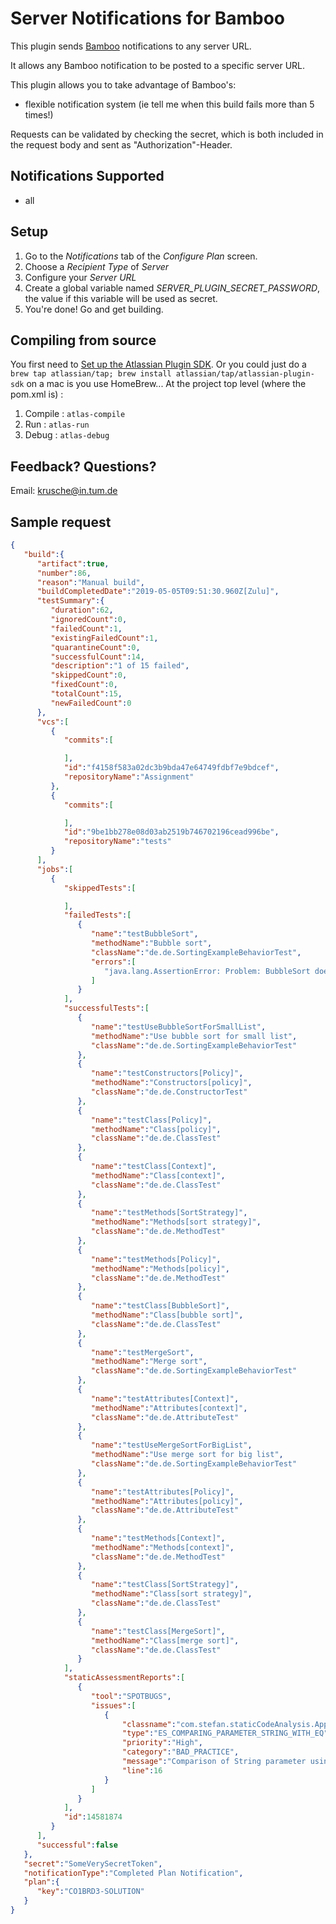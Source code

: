Server Notifications for Bamboo
==============================

This plugin sends [Bamboo](https://www.atlassian.com/software/bamboo) notifications to any server URL.

It allows any Bamboo notification to be posted to a specific server URL.

This plugin allows you to take advantage of Bamboo's:

-	flexible notification system (ie tell me when this build fails more than 5 times!)

Requests can be validated by checking the secret, which is both included in the request body and sent as "Authorization"-Header.

Notifications Supported
-----------------------

-	all

Setup
-----

1.	Go to the *Notifications* tab of the *Configure Plan* screen.
2.	Choose a *Recipient Type* of *Server*
3.	Configure your *Server URL*
4.  Create a global variable named *SERVER_PLUGIN_SECRET_PASSWORD*, the value if this variable will be used as secret.
5.	You're done! Go and get building.

Compiling from source
---------------------

You first need to [Set up the Atlassian Plugin SDK](https://developer.atlassian.com/docs/getting-started/set-up-the-atlassian-plugin-sdk-and-build-a-project). Or you could just do a `brew tap atlassian/tap; brew install atlassian/tap/atlassian-plugin-sdk` on a mac is you use HomeBrew... At the project top level (where the pom.xml is) :

1.	Compile : `atlas-compile`
2.	Run : `atlas-run`
3.	Debug : `atlas-debug`

Feedback? Questions?
--------------------

Email: krusche@in.tum.de


Sample request
--------------
```json
{
   "build":{
      "artifact":true,
      "number":86,
      "reason":"Manual build",
      "buildCompletedDate":"2019-05-05T09:51:30.960Z[Zulu]",
      "testSummary":{
         "duration":62,
         "ignoredCount":0,
         "failedCount":1,
         "existingFailedCount":1,
         "quarantineCount":0,
         "successfulCount":14,
         "description":"1 of 15 failed",
         "skippedCount":0,
         "fixedCount":0,
         "totalCount":15,
         "newFailedCount":0
      },
      "vcs":[
         {
            "commits":[

            ],
            "id":"f4158f583a02dc3b9bda47e64749fdbf7e9bdcef",
            "repositoryName":"Assignment"
         },
         {
            "commits":[

            ],
            "id":"9be1bb278e08d03ab2519b746702196cead996be",
            "repositoryName":"tests"
         }
      ],
      "jobs":[
         {
            "skippedTests":[

            ],
            "failedTests":[
               {
                  "name":"testBubbleSort",
                  "methodName":"Bubble sort",
                  "className":"de.de.SortingExampleBehaviorTest",
                  "errors":[
                     "java.lang.AssertionError: Problem: BubbleSort does not sort correctly expected:<[Mon Feb 15 00:00:00 GMT 2016, Sat Apr 15 00:00:00 GMT 2017, Fri Sep 15 00:00:00 GMT 2017, Thu Nov 08 00:00:00 GMT 2018]> but was:<[Thu Nov 08 00:00:00 GMT 2018, Sat Apr 15 00:00:00 GMT 2017, Mon Feb 15 00:00:00 GMT 2016, Fri Sep 15 00:00:00 GMT 2017]>\n\tat org.junit.Assert.fail(Assert.java:88)\n\tat org.junit.Assert.failNotEquals(Assert.java:834)\n\tat org.junit.Assert.assertEquals(Assert.java:118)\n\tat de.de.SortingExampleBehaviorTest.testBubbleSort(SortingExampleBehaviorTest.java:37)\n\tat sun.reflect.NativeMethodAccessorImpl.invoke0(Native Method)\n\tat sun.reflect.NativeMethodAccessorImpl.invoke(NativeMethodAccessorImpl.java:62)\n\tat sun.reflect.DelegatingMethodAccessorImpl.invoke(DelegatingMethodAccessorImpl.java:43)\n\tat java.lang.reflect.Method.invoke(Method.java:498)\n\tat org.junit.runners.model.FrameworkMethod$1.runReflectiveCall(FrameworkMethod.java:50)\n\tat org.junit.internal.runners.model.ReflectiveCallable.run(ReflectiveCallable.java:12)\n\tat org.junit.runners.model.FrameworkMethod.invokeExplosively(FrameworkMethod.java:47)\n\tat org.junit.internal.runners.statements.InvokeMethod.evaluate(InvokeMethod.java:17)\n\tat org.junit.internal.runners.statements.FailOnTimeout$CallableStatement.call(FailOnTimeout.java:298)\n\tat org.junit.internal.runners.statements.FailOnTimeout$CallableStatement.call(FailOnTimeout.java:292)\n\tat java.util.concurrent.FutureTask.run(FutureTask.java:266)\n\tat java.lang.Thread.run(Thread.java:748)\n"
                  ]
               }
            ],
            "successfulTests":[
               {
                  "name":"testUseBubbleSortForSmallList",
                  "methodName":"Use bubble sort for small list",
                  "className":"de.de.SortingExampleBehaviorTest"
               },
               {
                  "name":"testConstructors[Policy]",
                  "methodName":"Constructors[policy]",
                  "className":"de.de.ConstructorTest"
               },
               {
                  "name":"testClass[Policy]",
                  "methodName":"Class[policy]",
                  "className":"de.de.ClassTest"
               },
               {
                  "name":"testClass[Context]",
                  "methodName":"Class[context]",
                  "className":"de.de.ClassTest"
               },
               {
                  "name":"testMethods[SortStrategy]",
                  "methodName":"Methods[sort strategy]",
                  "className":"de.de.MethodTest"
               },
               {
                  "name":"testMethods[Policy]",
                  "methodName":"Methods[policy]",
                  "className":"de.de.MethodTest"
               },
               {
                  "name":"testClass[BubbleSort]",
                  "methodName":"Class[bubble sort]",
                  "className":"de.de.ClassTest"
               },
               {
                  "name":"testMergeSort",
                  "methodName":"Merge sort",
                  "className":"de.de.SortingExampleBehaviorTest"
               },
               {
                  "name":"testAttributes[Context]",
                  "methodName":"Attributes[context]",
                  "className":"de.de.AttributeTest"
               },
               {
                  "name":"testUseMergeSortForBigList",
                  "methodName":"Use merge sort for big list",
                  "className":"de.de.SortingExampleBehaviorTest"
               },
               {
                  "name":"testAttributes[Policy]",
                  "methodName":"Attributes[policy]",
                  "className":"de.de.AttributeTest"
               },
               {
                  "name":"testMethods[Context]",
                  "methodName":"Methods[context]",
                  "className":"de.de.MethodTest"
               },
               {
                  "name":"testClass[SortStrategy]",
                  "methodName":"Class[sort strategy]",
                  "className":"de.de.ClassTest"
               },
               {
                  "name":"testClass[MergeSort]",
                  "methodName":"Class[merge sort]",
                  "className":"de.de.ClassTest"
               }
            ],
            "staticAssessmentReports":[
               {
                  "tool":"SPOTBUGS",
                  "issues":[
                     {
                         "classname":"com.stefan.staticCodeAnalysis.App",
                         "type":"ES_COMPARING_PARAMETER_STRING_WITH_EQ",
                         "priority":"High",
                         "category":"BAD_PRACTICE",
                         "message":"Comparison of String parameter using == or != in com.stefan.staticCodeAnalysis.App.equalString(String)",
                         "line":16
                     }
                  ]
               }
            ],
            "id":14581874
         }
      ],
      "successful":false
   },
   "secret":"SomeVerySecretToken",
   "notificationType":"Completed Plan Notification",
   "plan":{
      "key":"CO1BRD3-SOLUTION"
   }
}

```